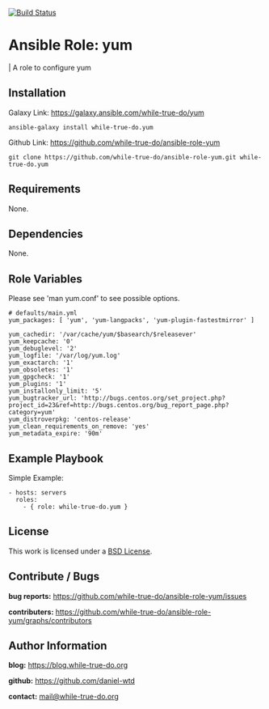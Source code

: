 [![Build Status](https://travis-ci.org/while-true-do/ansible-role-yum.svg?branch=master)](https://travis-ci.org/while-true-do/ansible-role-yum)

# Ansible Role: yum 
| A role to configure yum

## Installation

Galaxy Link: <https://galaxy.ansible.com/while-true-do/yum>

```
ansible-galaxy install while-true-do.yum
```

Github Link: <https://github.com/while-true-do/ansible-role-yum>

```
git clone https://github.com/while-true-do/ansible-role-yum.git while-true-do.yum
```

## Requirements

None.

## Dependencies

None.

## Role Variables
Please see 'man yum.conf' to see possible options.

```
# defaults/main.yml
yum_packages: [ 'yum', 'yum-langpacks', 'yum-plugin-fastestmirror' ]

yum_cachedir: '/var/cache/yum/$basearch/$releasever'
yum_keepcache: '0'
yum_debuglevel: '2'
yum_logfile: '/var/log/yum.log'
yum_exactarch: '1'
yum_obsoletes: '1'
yum_gpgcheck: '1'
yum_plugins: '1'
yum_installonly_limit: '5'
yum_bugtracker_url: 'http://bugs.centos.org/set_project.php?project_id=23&ref=http://bugs.centos.org/bug_report_page.php?category=yum'
yum_distroverpkg: 'centos-release'
yum_clean_requirements_on_remove: 'yes'
yum_metadata_expire: '90m'
```

## Example Playbook

Simple Example:

```
- hosts: servers 
  roles:
    - { role: while-true-do.yum }
```

## License

This work is licensed under a [BSD License](https://opensource.org/licenses/BSD-3-Clause).

## Contribute / Bugs

**bug reports:** <https://github.com/while-true-do/ansible-role-yum/issues>

**contributers:** <https://github.com/while-true-do/ansible-role-yum/graphs/contributors>

## Author Information

**blog:** <https://blog.while-true-do.org>

**github:** <https://github.com/daniel-wtd>

**contact:** [mail@while-true-do.org](mailto:mail@while-true-do.org)

